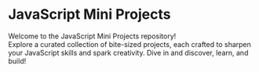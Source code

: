# JavaScript Mini Projects

Welcome to the JavaScript Mini Projects repository!  
Explore a curated collection of bite-sized projects, each crafted to sharpen your JavaScript skills and spark creativity. Dive in and discover, learn, and build!
